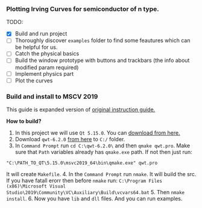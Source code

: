 ### Plotting Irving Curves for semiconductor of n type.
TODO:

- [x] Build and run project 
- [ ] Thoroughly discover `examples` folder to find some feautures which can be helpful for us. 
- [ ] Catch the physical basics
- [ ] Build the window prototype with buttons and trackbars (the info about modified param required)
- [ ] Implement physics part
- [ ] Plot the curves

### Build and install to MSCV 2019
This guide is expanded version of [original instruction guide.](https://qwt.sourceforge.io/qwtinstall.html)

**How to build?**
1. In this project we will use `Qt 5.15.0`. You can [download from here.](https://www.qt.io/download)
2. Download `qwt-6.2.0` [from here](https://sourceforge.net/projects/qwt/files/qwt/6.2.0/qwt-6.2.0.zip/download) to `C:/` folder.
3. In `Command Prompt` run `cd C:\qwt-6.2.0\` and then `qmake qwt.pro`. Make sure that `Path` variables already has `qmake.exe` path. If not then just run:
```
"C:\PATH_TO_QT\5.15.0\msvc2019_64\bin\qmake.exe" qwt.pro
```
It will create `Makefile`.
4. In the `Command Prompt` run `nmake`. It will build the src. If you have fatall erorr then before `nmake` run:
```C:\Program Files (x86)\Microsoft Visual Studio\2019\Community\VC\Auxiliary\Build\vcvars64.bat```
5. Then `nmake install`.
6. Now you have `lib` and `dll` files. And you can run examples.
